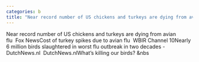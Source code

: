 ```yaml
---
categories: b
title: "Near record number of US chickens and turkeys are dying from avian flu  Fox News"
---
```

Near record number of US chickens and turkeys are dying from avian flu&nbsp;&nbsp;Fox NewsCost of turkey spikes due to avian flu&nbsp;&nbsp;WBIR Channel 10Nearly 6 million birds slaughtered in worst flu outbreak in two decades - DutchNews.nl&nbsp;&nbsp;DutchNews.nlWhat’s killing our birds?&nbsp;&nbs